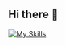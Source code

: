 ## Hi there 👋

[![My Skills](https://skillicons.dev/icons?i=discord,github,py,pycharm)](https://skillicons.dev)

